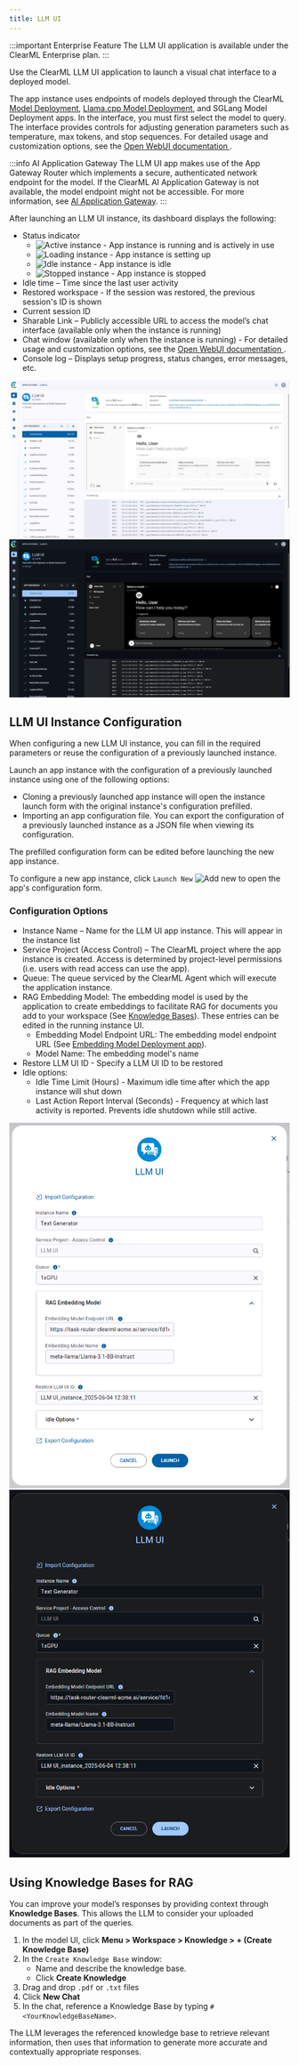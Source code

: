 ```yaml
---
title: LLM UI
---
```


:::important Enterprise Feature
The LLM UI application is available under the ClearML Enterprise plan.
::: 

Use the ClearML LLM UI application to launch a visual chat interface to a deployed model.

The app instance uses endpoints of models deployed through the ClearML [Model Deployment](apps_model_deployment.md), 
[Llama.cpp Model Deployment](apps_llama_deployment.md), and SGLang Model Deployment apps. In the interface, you must 
first select the model to query. The interface provides controls for adjusting generation parameters such as temperature, 
max tokens, and stop sequences. For detailed usage and customization options, see the
[Open WebUI documentation ](https://docs.openwebui.com/). 

 
:::info AI Application Gateway
The LLM UI app makes use of the App Gateway Router which implements a secure, authenticated network endpoint for the 
model. If the ClearML AI Application Gateway is not available, the model endpoint might not be accessible. For more 
information, see [AI Application Gateway](../../deploying_clearml/enterprise_deploy/appgw.md).
:::

After launching an LLM UI instance, its dashboard displays the following:
* Status indicator
  * <img src="/docs/latest/icons/ico-llm-ui-active.svg" alt="Active instance" className="icon size-md space-sm" /> - App instance is running and is actively in use
  * <img src="/docs/latest/icons/ico-llm-ui-loading.svg" alt="Loading instance" className="icon size-md space-sm" /> - App instance is setting up
  * <img src="/docs/latest/icons/ico-llm-ui-idle.svg" alt="Idle instance" className="icon size-md space-sm" /> - App instance is idle
  * <img src="/docs/latest/icons/ico-llm-ui-stopped.svg" alt="Stopped instance" className="icon size-md space-sm" /> - App instance is stopped
* Idle time – Time since the last user activity
* Restored workspace -  If the session was restored, the previous session's ID is shown
* Current session ID
* Sharable Link – Publicly accessible URL to access the model’s chat interface (available only when the instance is running)
* Chat window (available only when the instance is running) - For detailed usage and customization options, see the
[Open WebUI documentation ](https://docs.openwebui.com/).  
* Console log – Displays setup progress, status changes, error messages, etc.

![LLM UI dashboard](../../img/apps_llm_ui.png#light-mode-only)
![LLM UI dashboard](../../img/apps_llm_ui_dark.png#dark-mode-only)

## LLM UI Instance Configuration

When configuring a new LLM UI instance, you can fill in the required parameters or reuse the 
configuration of a previously launched instance. 

Launch an app instance with the configuration of a previously launched instance using one of the following options:
* Cloning a previously launched app instance will open the instance launch form with the original instance's 
configuration prefilled.
* Importing an app configuration file. You can export the configuration of a previously launched instance as a JSON file 
when viewing its configuration.

The prefilled configuration form can be edited before launching the new app instance.

To configure a new app instance, click `Launch New` <img src="/docs/latest/icons/ico-add.svg" alt="Add new" className="icon size-md space-sm" /> 
to open the app's configuration form.

### Configuration Options

* Instance Name – Name for the LLM UI app instance. This will appear in the instance list
* Service Project (Access Control) – The ClearML project where the app instance is created. Access is determined by 
  project-level permissions (i.e. users with read access can use the app).
* Queue: The queue serviced by the ClearML 
  Agent which will execute the application instance.
* RAG Embedding Model: The embedding model is used by the application to create embeddings to facilitate RAG for documents 
  you add to your workspace (See [Knowledge Bases](#using-knowledge-bases-for-rag)). These entries can be edited in the running instance UI.
  * Embedding Model Endpoint URL: The embedding model endpoint URL (See [Embedding Model Deployment app](apps_embed_model_deployment.md)).
  * Model Name: The embedding model's name
* Restore LLM UI ID - Specify a LLM UI ID to be restored
* Idle options: 
  * Idle Time Limit (Hours) - Maximum idle time after which the app instance will shut down
  * Last Action Report Interval (Seconds) - Frequency at which last activity is reported. Prevents idle shutdown while still active.

<div class="max-w-75">

![LLM UI launch form](../../img/apps_llm_ui_wizard.png#light-mode-only)
![LLM UI launch form](../../img/apps_llm_ui_wizard_dark.png#dark-mode-only)

</div>

## Using Knowledge Bases for RAG
You can improve your model’s responses by providing context through **Knowledge Bases**. This allows the LLM to consider 
your uploaded documents as part of the queries.

1. In the model UI, click **Menu > Workspace > Knowledge > + (Create Knowledge Base)**
1. In the `Create Knowledge Base` window:
   * Name and describe the knowledge base. 
   * Click **Create Knowledge**
1. Drag and drop  `.pdf` or `.txt` files
1. Click **New Chat**
1. In the chat, reference a Knowledge Base by typing `#<YourKnowledgeBaseName>`. 

The LLM leverages the referenced knowledge base to retrieve relevant information, then uses that information to generate more accurate and contextually appropriate responses.